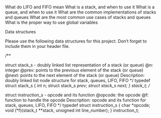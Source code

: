 What do LIFO and FIFO mean
What is a stack, and when to use it
What is a queue, and when to use it
What are the common implementations of stacks and queues
What are the most common use cases of stacks and queues
What is the proper way to use global variables


Data structures

Please use the following data structures for this project. Don’t forget to include them in your header file.

/**

struct stack_s - doubly linked list representation of a stack (or queue)
@n: integer
@prev: points to the previous element of the stack (or queue)
@next: points to the next element of the stack (or queue)
Description: doubly linked list node structure
for stack, queues, LIFO, FIFO */ typedef struct stack_s { int n; struct stack_s *prev; struct stack_s *next; } stack_t;
/**

struct instruction_s - opcode and its function
@opcode: the opcode
@f: function to handle the opcode
Description: opcode and its function
for stack, queues, LIFO, FIFO */ typedef struct instruction_s { char *opcode; void (*f)(stack_t **stack, unsigned int line_number); } instruction_t;
